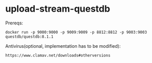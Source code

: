 # upload-stream-questdb 
Prereqs:
```
docker run -p 9000:9000 -p 9009:9009 -p 8812:8812 -p 9003:9003 questdb/questdb:8.1.1
```

Antivirus(optional, implementation has to be modified):
```
https://www.clamav.net/downloads#otherversions
```
